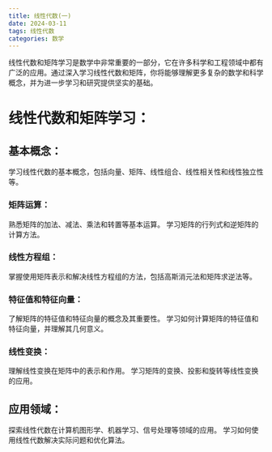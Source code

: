 ```yaml
---
title: 线性代数(一)
date: 2024-03-11
tags: 线性代数
categories: 数学
---
```


线性代数和矩阵学习是数学中非常重要的一部分，它在许多科学和工程领域中都有广泛的应用。通过深入学习线性代数和矩阵，你将能够理解更多复杂的数学和科学概念，并为进一步学习和研究提供坚实的基础。
<!--more-->
# 线性代数和矩阵学习：
## 基本概念：

学习线性代数的基本概念，包括向量、矩阵、线性组合、线性相关性和线性独立性等。
### 矩阵运算：

熟悉矩阵的加法、减法、乘法和转置等基本运算。
学习矩阵的行列式和逆矩阵的计算方法。
### 线性方程组：

掌握使用矩阵表示和解决线性方程组的方法，包括高斯消元法和矩阵求逆法等。
### 特征值和特征向量：

了解矩阵的特征值和特征向量的概念及其重要性。
学习如何计算矩阵的特征值和特征向量，并理解其几何意义。
### 线性变换：

理解线性变换在矩阵中的表示和作用。
学习矩阵的变换、投影和旋转等线性变换的应用。
## 应用领域：

探索线性代数在计算机图形学、机器学习、信号处理等领域的应用。
学习如何使用线性代数解决实际问题和优化算法。